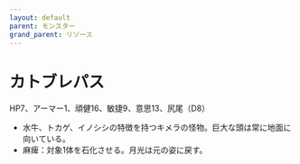 ```yaml
---
layout: default
parent: モンスター
grand_parent: リソース
---
```


# カトブレパス

HP7、アーマー1、頑健16、敏捷9、意思13、尻尾（D8）

- 水牛、トカゲ、イノシシの特徴を持つキメラの怪物。巨大な頭は常に地面に向いている。
- 麻痺：対象1体を石化させる。月光は元の姿に戻す。

